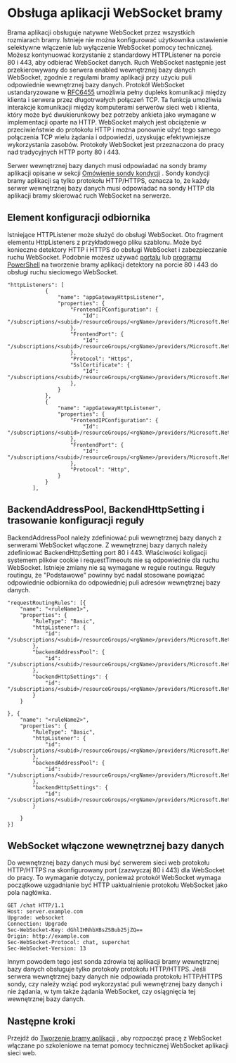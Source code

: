 <properties
   pageTitle="Obsługa aplikacji bramy WebSocket | Microsoft Azure"
   description="Ta strona zawiera omówienie obsługi aplikacji WebSocket bramy."
   documentationCenter="na"
   services="application-gateway"
   authors="amsriva"
   manager="rossort"
   editor="amsriva"/>
<tags
   ms.service="application-gateway"
   ms.devlang="na"
   ms.topic="article"
   ms.tgt_pltfrm="na"
   ms.workload="infrastructure-services"
   ms.date="09/16/2016"
   ms.author="amsriva"/>

# <a name="application-gateway-websocket-support"></a>Obsługa aplikacji WebSocket bramy

Brama aplikacji obsługuje natywne WebSocket przez wszystkich rozmiarach bramy. Istnieje nie można konfigurować użytkownika ustawienie selektywne włączenie lub wyłączenie WebSocket pomocy technicznej. Możesz kontynuować korzystanie z standardowy HTTPListener na porcie 80 i 443, aby odbierać WebSocket danych. Ruch WebSocket następnie jest przekierowywany do serwera enabled wewnętrznej bazy danych WebSocket, zgodnie z regułami bramy aplikacji przy użyciu puli odpowiednie wewnętrznej bazy danych. Protokół WebSocket ustandaryzowane w [RFC6455](https://tools.ietf.org/html/rfc6455) umożliwia pełny dupleks komunikacji między klienta i serwera przez długotrwałych połączeń TCP. Ta funkcja umożliwia interakcje komunikacji między komputerami serwerów sieci web i klienta, który może być dwukierunkowy bez potrzeby ankieta jako wymagane w implementacji oparte na HTTP.  WebSocket małych jest obciążenie w przeciwieństwie do protokołu HTTP i można ponownie użyć tego samego połączenia TCP wielu żądania i odpowiedzi, uzyskując efektywniejsze wykorzystania zasobów. Protokoły WebSocket jest przeznaczona do pracy nad tradycyjnych HTTP porty 80 i 443.

Serwer wewnętrznej bazy danych musi odpowiadać na sondy bramy aplikacji opisane w sekcji [Omówienie sondy kondycji](application-gateway-probe-overview.md) . Sondy kondycji bramy aplikacji są tylko protokołu HTTP/HTTPS, oznacza to, że każdy serwer wewnętrznej bazy danych musi odpowiadać na sondy HTTP dla aplikacji bramy skierować ruch WebSocket na serwerze.

## <a name="listener-configuration-element"></a>Element konfiguracji odbiornika

Istniejące HTTPListener może służyć do obsługi WebSocket. Oto fragment elementu HttpListeners z przykładowego pliku szablonu. Może być konieczne detektory HTTP i HTTPS do obsługi WebSocket i zabezpieczanie ruchu WebSocket. Podobnie możesz używać [portalu](application-gateway-create-gateway-portal.md) lub [programu PowerShell](application-gateway-create-gateway-arm.md) na tworzenie bramy aplikacji detektory na porcie 80 i 443 do obsługi ruchu sieciowego WebSocket.


    "httpListeners": [
                {
                    "name": "appGatewayHttpsListener",
                    "properties": {
                        "FrontendIPConfiguration": {
                            "Id": "/subscriptions/<subid>/resourceGroups/<rgName>/providers/Microsoft.Network/applicationGateways/applicationGateway1/frontendIPConfigurations/DefaultFrontendPublicIP"
                        },
                        "FrontendPort": {
                            "Id": "/subscriptions/<subid>/resourceGroups/<rgName>/providers/Microsoft.Network/applicationGateways/applicationGateway1/frontendPorts/appGatewayFrontendPort443'"
                        },
                        "Protocol": "Https",
                        "SslCertificate": {
                            "Id": "/subscriptions/<subid>/resourceGroups/<rgName>/providers/Microsoft.Network/applicationGateways/applicationGateway1/sslCertificates/appGatewaySslCert1'"
                        },
                    }
                },
                {
                    "name": "appGatewayHttpListener",
                    "properties": {
                        "FrontendIPConfiguration": {
                            "Id": "/subscriptions/<subid>/resourceGroups/<rgName>/providers/Microsoft.Network/applicationGateways/applicationGateway1/frontendIPConfigurations/appGatewayFrontendIP'"
                        },
                        "FrontendPort": {
                            "Id": "/subscriptions/<subid>/resourceGroups/<rgName>/providers/Microsoft.Network/applicationGateways/applicationGateway1/frontendPorts/appGatewayFrontendPort80'"
                        },
                        "Protocol": "Http",
                    }
                }
            ],

## <a name="backendaddresspool-backendhttpsetting-and-routing-rule-configuration"></a>BackendAddressPool, BackendHttpSetting i trasowanie konfiguracji reguły

BackendAddressPool należy zdefiniować puli wewnętrznej bazy danych z serwerami WebSocket włączone. Z wewnętrznej bazy danych należy zdefiniować BackendHttpSetting port 80 i 443. Właściwości koligacji systemem plików cookie i requestTimeouts nie są odpowiednie dla ruchu WebSocket. Istnieje zmiany nie są wymagane w regule routingu. Reguły routingu, że "Podstawowe" powinny być nadal stosowane powiązać odpowiednie odbiornika do odpowiedniej puli adresów wewnętrznej bazy danych. 

    "requestRoutingRules": [{
        "name": "<ruleName1>",
        "properties": {
            "RuleType": "Basic",
            "httpListener": {
                "id": "/subscriptions/<subid>/resourceGroups/<rgName>/providers/Microsoft.Network/applicationGateways/applicationGateway1/httpListeners/appGatewayHttpsListener')]"
            },
            "backendAddressPool": {
                "id": "/subscriptions/<subid>/resourceGroups/<rgName>/providers/Microsoft.Network/applicationGateways/applicationGateway1/backendAddressPools/ContosoServerPool')]"
            },
            "backendHttpSettings": {
                "id": "/subscriptions/<subid>/resourceGroups/<rgName>/providers/Microsoft.Network/applicationGateways/applicationGateway1/backendHttpSettingsCollection/appGatewayBackendHttpSettings')]"
            }
        }

    }, {
        "name": "<ruleName2>",
        "properties": {
            "RuleType": "Basic",
            "httpListener": {
                "id": "/subscriptions/<subid>/resourceGroups/<rgName>/providers/Microsoft.Network/applicationGateways/applicationGateway1/httpListeners/appGatewayHttpListener')]"
            },
            "backendAddressPool": {
                "id": "/subscriptions/<subid>/resourceGroups/<rgName>/providers/Microsoft.Network/applicationGateways/applicationGateway1/backendAddressPools/ContosoServerPool')]"
            },
            "backendHttpSettings": {
                "id": "/subscriptions/<subid>/resourceGroups/<rgName>/providers/Microsoft.Network/applicationGateways/applicationGateway1/backendHttpSettingsCollection/appGatewayBackendHttpSettings')]"
            }

        }
    }]

## <a name="websocket-enabled-backend"></a>WebSocket włączone wewnętrznej bazy danych

Do wewnętrznej bazy danych musi być serwerem sieci web protokołu HTTP/HTTPS na skonfigurowany port (zazwyczaj 80 i 443) dla WebSocket do pracy. To wymaganie dotyczy, ponieważ protokół WebSocket wymaga początkowe uzgadnianie być HTTP uaktualnienie protokołu WebSocket jako pola nagłówka.

    GET /chat HTTP/1.1
    Host: server.example.com
    Upgrade: websocket
    Connection: Upgrade
    Sec-WebSocket-Key: dGhlIHNhbXBsZSBub25jZQ==
    Origin: http://example.com
    Sec-WebSocket-Protocol: chat, superchat
    Sec-WebSocket-Version: 13

Innym powodem tego jest sonda zdrowia tej aplikacji bramy wewnętrznej bazy danych obsługuje tylko protokoły protokołu HTTP/HTTPS. Jeśli serwera wewnętrznej bazy danych nie odpowiada protokołu HTTP/HTTPS sondy, czy należy wziąć pod wykorzystać puli wewnętrznej bazy danych i nie żądania, w tym także żądania WebSocket, czy osiągnięcia tej wewnętrznej bazy danych.

## <a name="next-steps"></a>Następne kroki

Przejdź do [Tworzenie bramy aplikacji](application-gateway-create-gateway.md) , aby rozpocząć pracę z WebSocket włączane po szkoleniowe na temat pomocy technicznej WebSocket aplikacji sieci web.
